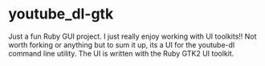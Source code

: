 # youtube_dl-gtk
Just a fun Ruby GUI project. I just really enjoy working with UI toolkits!! Not worth forking or anything but to sum it up, its a UI for the youtube-dl command line utility. The UI is written with the Ruby GTK2 UI toolkit.
